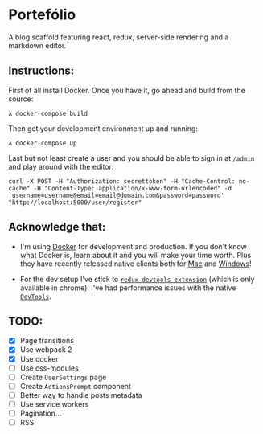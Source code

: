 # Portefólio

A blog scaffold featuring react, redux, server-side rendering and a markdown editor.

## Instructions:

First of all install Docker. Once you have it, go ahead and build from the source:

```shell
λ docker-compose build
```

Then get your development environment up and running:

```shell
λ docker-compose up
```

Last but not least create a user and you should be able to sign in at `/admin` and play around with the editor:

```curl
curl -X POST -H "Authorization: secrettoken" -H "Cache-Control: no-cache" -H "Content-Type: application/x-www-form-urlencoded" -d 'username=username&email=email@domain.com&password=password' "http://localhost:5000/user/register"
```
## Acknowledge that:

- I'm using [Docker](http://www.docker.com/) for development and production. If you don't know what Docker is, learn about it and you will make your time worth. Plus they have recently released native clients both for [Mac](http://www.docker.com/products/docker#/mac) and [Windows](http://www.docker.com/products/docker#/windows)!

- For the dev setup I've stick to [`redux-devtools-extension`](https://github.com/zalmoxisus/redux-devtools-extension) (which is only available in chrome). I've had performance issues with the native [`DevTools`](https://github.com/gaearon/redux-devtools). 

## TODO:

- [x] Page transitions
- [x] Use webpack 2
- [x] Use docker
- [ ] Use css-modules
- [ ] Create `UserSettings` page
- [ ] Create `ActionsPrompt` component
- [ ] Better way to handle posts metadata
- [ ] Use service workers
- [ ] Pagination...
- [ ] RSS
